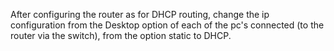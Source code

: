 After configuring the router as for DHCP routing, change the ip configuration from the Desktop option of each of the pc's connected (to the router via the switch), from  the option static to DHCP.
